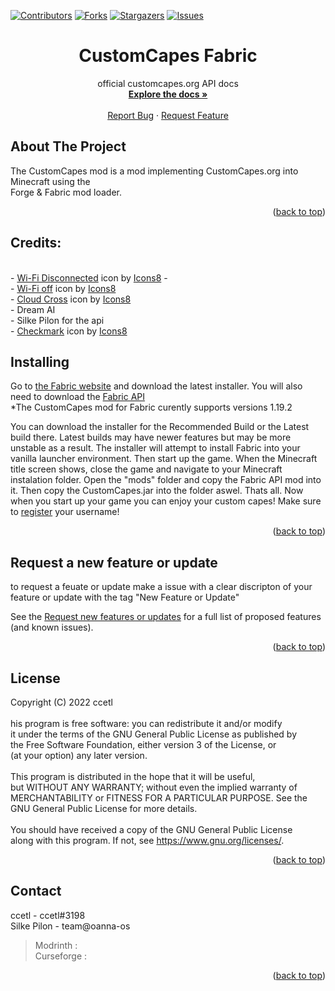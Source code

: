 <div id="top"></div>



<!-- PROJECT SHIELDS -->
[![Contributors][contributors-shield]][contributors-url]
[![Forks][forks-shield]][forks-url]
[![Stargazers][stars-shield]][stars-url]
[![Issues][issues-shield]][issues-url]



<!-- PROJECT LOGO -->
<h1 align="center">CustomCapes Fabric</h1>

  <p align="center">
   official customcapes.org API docs
    <br />
    <a href="https://customcapes.org/"><strong>Explore the docs »</strong></a>
    <br />
    <br />
    <a href="https://github.com/ccetl/CustomCapesForge/issues">Report Bug</a>
    ·
    <a href="https://github.com/ccetl/CustomCapesForge/issues">Request Feature</a>
  </p>
</div>

<!-- ABOUT THE PROJECT -->
## About The Project

The CustomCapes mod is a mod implementing CustomCapes.org into Minecraft using the <br>
Forge & Fabric mod loader. <br>


<p align="right">(<a href="#top">back to top</a>)</p>







<!-- GETTING STARTED -->
## Credits:

<br>
- <a target="_blank" href="https://icons8.com/icon/97911/wi-fi-disconnected">Wi-Fi Disconnected</a> icon by <a target="_blank" href="https://icons8.com">Icons8</a>
-<br>
- <a target="_blank" href="https://icons8.com/icon/Myn8d0X7OhS3/wi-fi-off">Wi-Fi off</a> icon by <a target="_blank" href="https://icons8.com">Icons8</a>
<br>
- <a target="_blank" href="https://icons8.com/icon/41406/cloud-cross">Cloud Cross</a> icon by <a target="_blank" href="https://icons8.com">Icons8</a>
<br>
- Dream AI 
<br>
- Silke Pilon for the api 
<br>
- <a target="_blank" href="https://icons8.com/icon/15478/checkmark">Checkmark</a> icon by <a target="_blank" href="https://icons8.com">Icons8</a>






<!-- Installing -->
## Installing



Go to [the Fabric website](https://fabricmc.net/use/installer/) and download the latest installer. You will also need to download the [Fabric API](https://www.curseforge.com/minecraft/mc-mods/fabric-api) <br>
*The CustomCapes mod for Fabric curently supports versions 1.19.2

You can download the installer for the Recommended Build or the Latest build there. Latest builds may have newer features but may be more unstable as a result. The installer will attempt to install Fabric into your vanilla launcher environment. Then start up the game. When the Minecraft title screen shows, close the game and navigate to your Minecraft instalation folder. Open the "mods" folder and copy the Fabric API mod into it. Then copy the CustomCapes.jar into the folder aswel. Thats all. Now when you start up your game you can enjoy your custom capes! Make sure to [register](https://customcapes.org/signup) your username!

<p align="right">(<a href="#top">back to top</a>)

## Request a new feature or update

to request a feuate or update make a issue with a clear discripton of your feature or update with the tag "New Feature or Update"

See the [Request new features or updates](https://github.com/ccetl/CustomCapesForgeissues) for a full list of proposed features (and known issues).

<p align="right">(<a href="#top">back to top</a>)


<!-- LICENSE -->
## License

Copyright (C) 2022  ccetl <br>
 <br>
his program is free software: you can redistribute it and/or modify<br>
it under the terms of the GNU General Public License as published by<br>
the Free Software Foundation, either version 3 of the License, or<br>
(at your option) any later version.<br>
<br>
This program is distributed in the hope that it will be useful,<br>
but WITHOUT ANY WARRANTY; without even the implied warranty of<br>
MERCHANTABILITY or FITNESS FOR A PARTICULAR PURPOSE.  See the<br>
GNU General Public License for more details.<br>
<br>
You should have received a copy of the GNU General Public License<br>
along with this program.  If not, see <https://www.gnu.org/licenses/>.

<p align="right">(<a href="#top">back to top</a>)

<!-- CONTACT -->
## Contact

ccetl - ccetl#3198<br>
Silke Pilon - team@oanna-os

>Modrinth    : <br>
> Curseforge :

<p align="right">(<a href="#top">back to top</a>)</p>

<!-- MARKDOWN LINKS & IMAGES -->
<!-- https://www.markdownguide.org/basic-syntax/#reference-style-links -->
[contributors-shield]: https://img.shields.io/github/contributors/ccetl/CustomCapesForge.svg?style=for-the-badge
[contributors-url]: https://github.com/ccetl/CustomCapesForge/graphs/contributors
[forks-shield]: https://img.shields.io/github/forks/ccetl/CustomCapesForge.svg?style=for-the-badge
[forks-url]: https://github.com/ccetl/CustomCapesForge/network/members
[stars-shield]: https://img.shields.io/github/stars/ccetl/CustomCapesForge.svg?style=for-the-badge
[stars-url]: https://github.com/ccetl/CustomCapesForge/stargazers
[issues-shield]: https://img.shields.io/github/issues/ccetl/CustomCapesForge.svg?style=for-the-badge
[issues-url]: https://github.com/ccetl/CustomCapesForge/issues
[license-shield]: https://img.shields.io/github/license/ccetl/CustomCapesForge.svg?style=for-the-badge
[license-url]: https://github.com/ccetl/CustomCapesForge/blob/master/LICENSE.md
[product-screenshot]: images/screenshot.png
<div id="top"></div>
